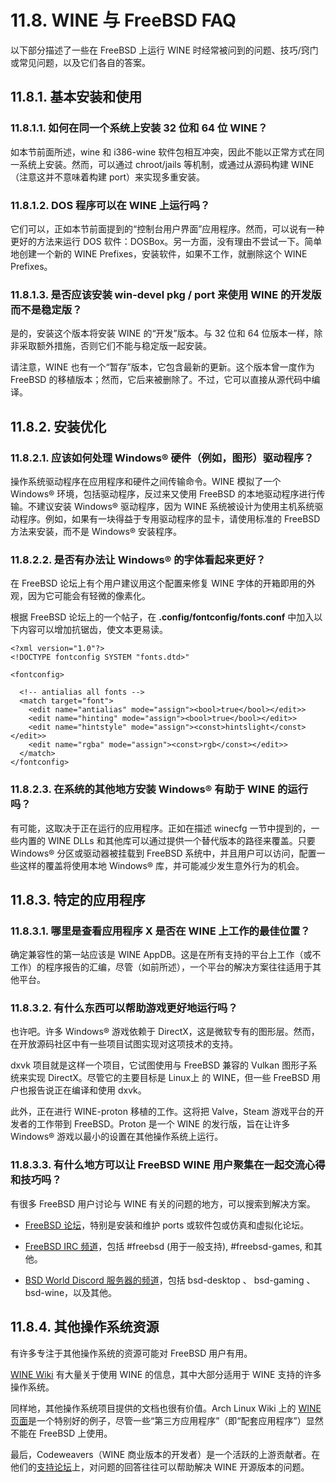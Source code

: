 # 11.8. WINE 与 FreeBSD FAQ

以下部分描述了一些在 FreeBSD 上运行 WINE 时经常被问到的问题、技巧/窍门或常见问题，以及它们各自的答案。

## 11.8.1. 基本安装和使用

### 11.8.1.1. 如何在同一个系统上安装 32 位和 64 位 WINE？

如本节前面所述，wine 和 i386-wine 软件包相互冲突，因此不能以正常方式在同一系统上安装。然而，可以通过 chroot/jails 等机制，或通过从源码构建 WINE（注意这并不意味着构建 port）来实现多重安装。

### 11.8.1.2.  DOS 程序可以在 WINE 上运行吗？

它们可以，正如本节前面提到的“控制台用户界面”应用程序。然而，可以说有一种更好的方法来运行 DOS 软件：DOSBox。另一方面，没有理由不尝试一下。简单地创建一个新的 WINE Prefixes，安装软件，如果不工作，就删除这个 WINE Prefixes。

### 11.8.1.3. 是否应该安装 win-devel pkg / port 来使用 WINE 的开发版而不是稳定版？

是的，安装这个版本将安装 WINE 的“开发”版本。与 32 位和 64 位版本一样，除非采取额外措施，否则它们不能与稳定版一起安装。

请注意，WINE 也有一个“暂存”版本，它包含最新的更新。这个版本曾一度作为 FreeBSD 的移植版本；然而，它后来被删除了。不过，它可以直接从源代码中编译。

## 11.8.2. 安装优化

### 11.8.2.1. 应该如何处理 Windows® 硬件（例如，图形）驱动程序？

操作系统驱动程序在应用程序和硬件之间传输命令。WINE 模拟了一个 Windows® 环境，包括驱动程序，反过来又使用 FreeBSD 的本地驱动程序进行传输。不建议安装 Windows® 驱动程序，因为 WINE 系统被设计为使用主机系统驱动程序。例如，如果有一块得益于专用驱动程序的显卡，请使用标准的 FreeBSD 方法来安装，而不是 Windows® 安装程序。

### 11.8.2.2. 是否有办法让 Windows® 的字体看起来更好？

在 FreeBSD 论坛上有个用户建议用这个配置来修复 WINE 字体的开箱即用的外观，因为它可能会有轻微的像素化。

根据 FreeBSD 论坛上的一个帖子，在 **.config/fontconfig/fonts.conf** 中加入以下内容可以增加抗锯齿，使文本更易读。

```
<?xml version="1.0"?>
<!DOCTYPE fontconfig SYSTEM "fonts.dtd>"

<fontconfig>

  <!-- antialias all fonts -->
  <match target="font">
    <edit name="antialias" mode="assign"><bool>true</bool></edit>>
    <edit name="hinting" mode="assign"><bool>true</bool></edit>>
    <edit name="hintstyle" mode="assign"><const>hintslight</const></edit>>
    <edit name="rgba" mode="assign"><const>rgb</const></edit>>
  </match>
</fontconfig>
```
### 11.8.2.3. 在系统的其他地方安装 Windows® 有助于 WINE 的运行吗？

有可能，这取决于正在运行的应用程序。正如在描述 winecfg 一节中提到的，一些内置的 WINE DLLs 和其他库可以通过提供一个替代版本的路径来覆盖。只要 Windows® 分区或驱动器被挂载到 FreeBSD 系统中，并且用户可以访问，配置一些这样的覆盖将使用本地 Windows® 库，并可能减少发生意外行为的机会。

## 11.8.3. 特定的应用程序

### 11.8.3.1. 哪里是查看应用程序 X 是否在 WINE 上工作的最佳位置？

确定兼容性的第一站应该是 WINE AppDB。这是在所有支持的平台上工作（或不工作）的程序报告的汇编，尽管（如前所述），一个平台的解决方案往往适用于其他平台。

### 11.8.3.2. 有什么东西可以帮助游戏更好地运行吗？

也许吧。许多 Windows® 游戏依赖于 DirectX，这是微软专有的图形层。然而，在开放源码社区中有一些项目试图实现对这项技术的支持。

dxvk 项目就是这样一个项目，它试图使用与 FreeBSD 兼容的 Vulkan 图形子系统来实现 DirectX。尽管它的主要目标是 Linux上 的 WINE，但一些 FreeBSD 用户也报告说正在编译和使用 dxvk。

此外，正在进行 WINE-proton 移植的工作。这将把 Valve，Steam 游戏平台的开发者的工作带到 FreeBSD。Proton 是一个 WINE 的发行版，旨在让许多 Windows® 游戏以最小的设置在其他操作系统上运行。

### 11.8.3.3. 有什么地方可以让 FreeBSD WINE 用户聚集在一起交流心得和技巧吗？

有很多 FreeBSD 用户讨论与 WINE 有关的问题的地方，可以搜索到解决方案。

- [FreeBSD 论坛](https://forums.freebsd.org/)，特别是安装和维护 ports 或软件包或仿真和虚拟化论坛。

- [FreeBSD IRC 频道](https://wiki.freebsd.org/IRC/Channels)，包括 #freebsd (用于一般支持), #freebsd-games, 和其他。

- [BSD World Discord 服务器的频道](https://discord.gg/2CCuhCt)，包括 bsd-desktop 、 bsd-gaming 、 bsd-wine，以及其他。

## 11.8.4. 其他操作系统资源

有许多专注于其他操作系统的资源可能对 FreeBSD 用户有用。

[WINE Wiki](https://wiki.winehq.org/) 有大量关于使用 WINE 的信息，其中大部分适用于 WINE 支持的许多操作系统。

同样地，其他操作系统项目提供的文档也很有价值。Arch Linux Wiki 上的 [WINE 页面](https://wiki.archlinux.org/index.php/wine)是一个特别好的例子，尽管一些“第三方应用程序”（即“配套应用程序”）显然不能在 FreeBSD 上使用。

最后，Codeweavers（WINE 商业版本的开发者）是一个活跃的上游贡献者。在他们的[支持论坛](https://www.codeweavers.com/support/forums)上，对问题的回答往往可以帮助解决 WINE 开源版本的问题。
